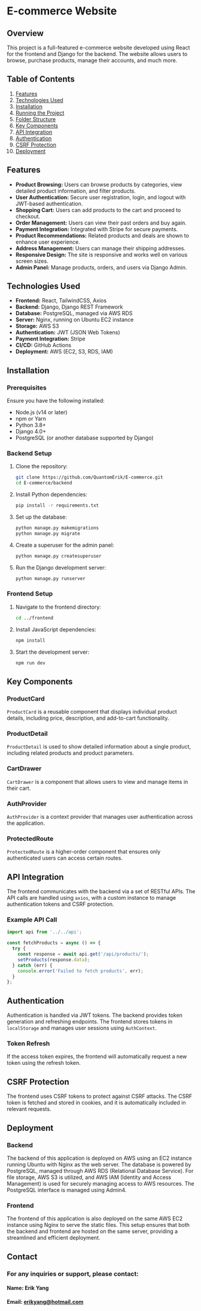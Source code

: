 # E-commerce Website

## Overview

This project is a full-featured e-commerce website developed using React for the frontend and Django for the backend. The website allows users to browse, purchase products, manage their accounts, and much more.

## Table of Contents

1. [Features](#features)
2. [Technologies Used](#Technologies-Used)
3. [Installation](#installation)
4. [Running the Project](#running-the-project)
5. [Folder Structure](#folder-structure)
6. [Key Components](#key-components)
7. [API Integration](#api-integration)
8. [Authentication](#authentication)
9. [CSRF Protection](#csrf-protection)
10. [Deployment](#deployment)


## Features

- **Product Browsing:** Users can browse products by categories, view detailed product information, and filter products.
- **User Authentication:** Secure user registration, login, and logout with JWT-based authentication.
- **Shopping Cart:** Users can add products to the cart and proceed to checkout.
- **Order Management:** Users can view their past orders and buy again.
- **Payment Integration:** Integrated with Stripe for secure payments.
- **Product Recommendations:** Related products and deals are shown to enhance user experience.
- **Address Management:** Users can manage their shipping addresses.
- **Responsive Design:** The site is responsive and works well on various screen sizes.
- **Admin Panel:** Manage products, orders, and users via Django Admin.

## Technologies Used

- **Frontend:** React, TailwindCSS, Axios
- **Backend:** Django, Django REST Framework
- **Database:** PostgreSQL, managed via AWS RDS
- **Server:** Nginx, running on Ubuntu EC2 instance
- **Storage:** AWS S3
- **Authentication:** JWT (JSON Web Tokens)
- **Payment Integration:** Stripe
- **CI/CD:** GitHub Actions
- **Deployment:** AWS (EC2, S3, RDS, IAM)

## Installation

### Prerequisites

Ensure you have the following installed:

- Node.js (v14 or later)
- npm or Yarn
- Python 3.8+
- Django 4.0+
- PostgreSQL (or another database supported by Django)

### Backend Setup

1. Clone the repository:
   ```bash
   git clone https://github.com/QuantomErik/E-commerce.git
   cd E-commerce/backend

2. Install Python dependencies:
   ```bash
   pip install -r requirements.txt

3. Set up the database:
   ```bash
   python manage.py makemigrations
   python manage.py migrate

4. Create a superuser for the admin panel:
   ```bash
   python manage.py createsuperuser
   
5. Run the Django development server:
   ```bash
   python manage.py runserver

### Frontend Setup

1. Navigate to the frontend directory:
   ```bash
   cd ../frontend
2. Install JavaScript dependencies:
   ```bash
   npm install
3. Start the development server:
   ```bash
   npm run dev

## Key Components

### ProductCard
`ProductCard` is a reusable component that displays individual product details, including price, description, and add-to-cart functionality.

### ProductDetail
`ProductDetail` is used to show detailed information about a single product, including related products and product parameters.

### CartDrawer
`CartDrawer` is a component that allows users to view and manage items in their cart.

### AuthProvider
`AuthProvider` is a context provider that manages user authentication across the application.

### ProtectedRoute
`ProtectedRoute` is a higher-order component that ensures only authenticated users can access certain routes.

## API Integration

The frontend communicates with the backend via a set of RESTful APIs. The API calls are handled using `axios`, with a custom instance to manage authentication tokens and CSRF protection.

### Example API Call

```javascript
import api from '../../api';

const fetchProducts = async () => {
  try {
    const response = await api.get('/api/products/');
    setProducts(response.data);
  } catch (err) {
    console.error('Failed to fetch products', err);
  }
};
```


## Authentication

Authentication is handled via JWT tokens. The backend provides token generation and refreshing endpoints. The frontend stores tokens in `localStorage` and manages user sessions using `AuthContext`.

### Token Refresh

If the access token expires, the frontend will automatically request a new token using the refresh token.

## CSRF Protection

The frontend uses CSRF tokens to protect against CSRF attacks. The CSRF token is fetched and stored in cookies, and it is automatically included in relevant requests.

## Deployment

### Backend

The backend of this application is deployed on AWS using an EC2 instance running Ubuntu with Nginx as the web server. The database is powered by PostgreSQL, managed through AWS RDS (Relational Database Service). For file storage, AWS S3 is utilized, and AWS IAM (Identity and Access Management) is used for securely managing access to AWS resources. The PostgreSQL interface is managed using Admin4.

### Frontend

The frontend of this application is also deployed on the same AWS EC2 instance using Nginx to serve the static files. This setup ensures that both the backend and frontend are hosted on the same server, providing a streamlined and efficient deployment. 

## Contact
### For any inquiries or support, please contact:

#### Name: Erik Yang
#### Email: erikyang@hotmail.com

   
